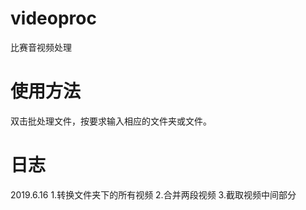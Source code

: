 # videoproc
比赛音视频处理

# 使用方法
双击批处理文件，按要求输入相应的文件夹或文件。

# 日志
2019.6.16
1.转换文件夹下的所有视频
2.合并两段视频
3.截取视频中间部分
